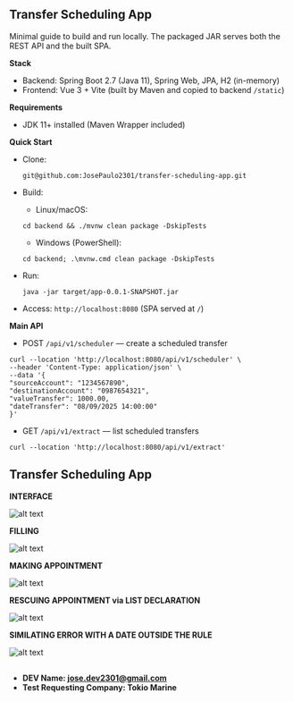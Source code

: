 ## Transfer Scheduling App

Minimal guide to build and run locally. The packaged JAR serves both the REST API and the built SPA.

**Stack**
- Backend: Spring Boot 2.7 (Java 11), Spring Web, JPA, H2 (in-memory)
- Frontend: Vue 3 + Vite (built by Maven and copied to backend `/static`)

**Requirements**
- JDK 11+ installed (Maven Wrapper included)

**Quick Start**
- Clone: 
    ````
    git@github.com:JosePaulo2301/transfer-scheduling-app.git
    ````
- Build:
  - Linux/macOS:
   ````
   cd backend && ./mvnw clean package -DskipTests
   ````
  - Windows (PowerShell):
   ````
   cd backend; .\mvnw.cmd clean package -DskipTests
   ````
- Run: 
  ````
  java -jar target/app-0.0.1-SNAPSHOT.jar
  ````
  
- Access: `http://localhost:8080` (SPA served at `/`)


**Main API**
- POST `/api/v1/scheduler` — create a scheduled transfer

```` 
curl --location 'http://localhost:8080/api/v1/scheduler' \
--header 'Content-Type: application/json' \
--data '{ 
"sourceAccount": "1234567890",
"destinationAccount": "0987654321",
"valueTransfer": 1000.00,
"dateTransfer": "08/09/2025 14:00:00"
}'
````

- GET `/api/v1/extract` — list scheduled transfers

````
curl --location 'http://localhost:8080/api/v1/extract'
````

## Transfer Scheduling App


**INTERFACE**

![alt text](assets/image-1.png)


**FILLING**

![alt text](assets/image-1.png)

**MAKING APPOINTMENT**

![alt text](assets/image-2.png)

**RESCUING APPOINTMENT via LIST DECLARATION**


![alt text](assets/image-4.png)

**SIMILATING ERROR WITH A DATE OUTSIDE THE RULE**

![alt text](assets/image-6.png)


## 
- **DEV Name: jose.dev2301@gmail.com**
- **Test Requesting Company: Tokio Marine**